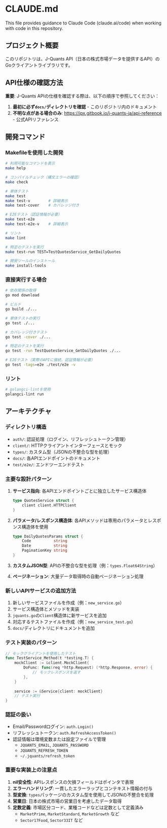 # CLAUDE.md

This file provides guidance to Claude Code (claude.ai/code) when working with code in this repository.

## プロジェクト概要

このリポジトリは、J-Quants API（日本の株式市場データを提供するAPI）のGoクライアントライブラリです。

## API仕様の確認方法

**重要**: J-Quants APIの仕様を確認する際は、以下の順序で参照してください：

1. **最初に必ず`docs/`ディレクトリを確認** - このリポジトリ内のドキュメント
2. **不明な点がある場合のみ**: https://jpx.gitbook.io/j-quants-ja/api-reference - 公式APIリファレンス

## 開発コマンド

### Makefileを使用した開発
```bash
# 利用可能なコマンドを表示
make help

# コンパイルチェック（構文エラーの確認）
make check

# 単体テスト
make test
make test-v        # 詳細表示
make test-cover    # カバレッジ付き

# E2Eテスト（認証情報が必要）
make test-e2e
make test-e2e-v    # 詳細表示

# リント
make lint

# 特定のテストを実行
make test-run TEST=TestQuotesService_GetDailyQuotes

# 開発ツールのインストール
make install-tools
```

### 直接実行する場合
```bash
# 依存関係の取得
go mod download

# ビルド
go build ./...

# 単体テストの実行
go test ./...

# カバレッジ付きテスト
go test -cover ./...

# 特定のテストを実行
go test -run TestQuotesService_GetDailyQuotes ./...

# E2Eテスト（実際のAPIに接続、認証情報が必要）
go test -tags=e2e ./test/e2e -v
```

### リント
```bash
# golangci-lintを使用
golangci-lint run
```

## アーキテクチャ

### ディレクトリ構造
- `auth/`: 認証処理（ログイン、リフレッシュトークン管理）
- `client/`: HTTPクライアントインターフェースとモック
- `types/`: カスタム型（JSONの不整合な型を処理）
- `docs/`: 各APIエンドポイントのドキュメント
- `test/e2e/`: エンドツーエンドテスト

### 主要な設計パターン

1. **サービス指向**: 各APIエンドポイントごとに独立したサービス構造体
   ```go
   type QuotesService struct {
       client client.HTTPClient
   }
   ```

2. **パラメータ/レスポンス構造体**: 各APIメソッドは専用のパラメータとレスポンス構造体を使用
   ```go
   type DailyQuotesParams struct {
       Code          string
       Date          string
       PaginationKey string
   }
   ```

3. **カスタムJSON型**: APIの不整合な型を処理（例：`types.Float64String`）

4. **ページネーション**: 大量データ取得時の自動ページネーション処理

### 新しいAPIサービスの追加方法

1. 新しいサービスファイルを作成（例：`new_service.go`）
2. サービス構造体とメソッドを実装
3. `jquants.go`の`Client`構造体に新サービスを追加
4. 対応するテストファイルを作成（例：`new_service_test.go`）
5. `docs/`ディレクトリにドキュメントを追加

### テスト実装のパターン

```go
// モッククライアントを使用したテスト
func TestService_Method(t *testing.T) {
    mockClient := &client.MockClient{
        DoFunc: func(req *http.Request) (*http.Response, error) {
            // モックレスポンスを返す
        },
    }
    
    service := &Service{client: mockClient}
    // テスト実行
}
```

### 認証の扱い

- Email/Passwordログイン: `auth.Login()`
- リフレッシュトークン: `auth.RefreshAccessToken()`
- 認証情報は環境変数または設定ファイルで管理
  - `JQUANTS_EMAIL`, `JQUANTS_PASSWORD`
  - `JQUANTS_REFRESH_TOKEN`
  - `~/.jquants/refresh_token`

### 重要な実装上の注意点

1. **nil安全性**: APIレスポンスの欠損フィールドはポインタで表現
2. **エラーハンドリング**: 一貫したエラーラップとコンテキスト情報の付与
3. **型変換**: `types`パッケージのカスタム型を使用してJSONの不整合を処理
4. **営業日**: 日本の株式市場の営業日を考慮したデータ取得
5. **定数定義**: 市場区分コード、業種コードなどは定数として定義済み
   - `MarketPrime`, `MarketStandard`, `MarketGrowth` など
   - `Sector17Food`, `Sector33IT` など